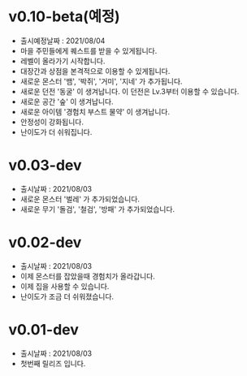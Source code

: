 # v0.10-beta(예정)
- 출시예정날짜 : 2021/08/04
- 마을 주민들에게 퀘스트를 받을 수 있게됩니다.
- 레벨이 올라가기 시작합니다.
- 대장간과 상점을 본격적으로 이용할 수 있게됩니다.
- 새로운 몬스터 '뱀', '박쥐', '거미', '지네' 가 추가됩니다.
- 새로운 던전 '동굴' 이 생겨납니다. 이 던전은 Lv.3부터 이용할 수 있습니다.
- 새로운 공간 '숲' 이 생겨납니다.
- 새로운 아이템 '경험치 부스트 물약' 이 생겨납니다.
- 안정성이 강화됩니다.
- 난이도가 더 쉬워집니다.

# v0.03-dev
- 출시날짜 : 2021/08/03
- 새로운 몬스터 '벌레' 가 추가되었습니다.
- 새로운 무기 '돌검', '철검', '방패' 가 추가되었습니다.

# v0.02-dev
- 출시날짜 : 2021/08/03
- 이제 몬스터를 잡았을때 경험치가 올라갑니다.
- 이제 집을 사용할 수 있습니다.
- 난이도가 조금 더 쉬워졌습니다.

# v0.01-dev
- 출시날짜 : 2021/08/03
- 첫번째 릴리즈 입니다.
